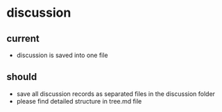 # discussion

## current
* discussion is saved into one file

## should
* save all discussion records as separated files in the discussion folder
* please find detailed structure in tree.md file
